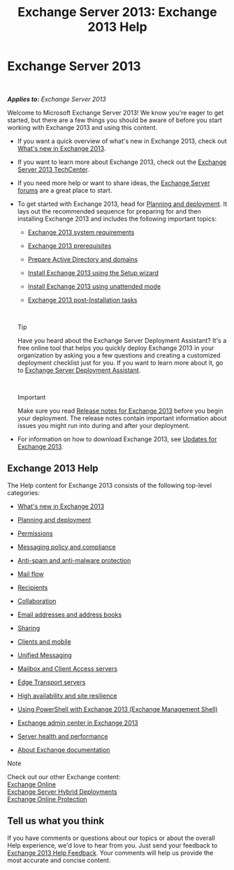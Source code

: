 ﻿---
title: 'Exchange Server 2013: Exchange 2013 Help'
TOCTitle: '@NoTitle'
ms:assetid: cb24ddb7-0659-4d9d-9057-52843f861ba8
ms:mtpsurl: https://technet.microsoft.com/en-us/library/Bb124558(v=EXCHG.150)
ms:contentKeyID: 48157381
ms.date: 12/09/2016
mtps_version: v=EXCHG.150
---

# Exchange Server 2013

 

_**Applies to:** Exchange Server 2013_


Welcome to Microsoft Exchange Server 2013\! We know you're eager to get started, but there are a few things you should be aware of before you start working with Exchange 2013 and using this content.

  - If you want a quick overview of what's new in Exchange 2013, check out [What's new in Exchange 2013](what-s-new-in-exchange-2013-exchange-2013-help.md).

  - If you want to learn more about Exchange 2013, check out the [Exchange Server 2013 TechCenter](https://go.microsoft.com/fwlink/?linkid=266622).

  - If you need more help or want to share ideas, the [Exchange Server forums](https://go.microsoft.com/fwlink/p/?linkid=60612) are a great place to start.

  - To get started with Exchange 2013, head for [Planning and deployment](planning-and-deployment-for-exchange-2013-installation-instructions.md). It lays out the recommended sequence for preparing for and then installing Exchange 2013 and includes the following important topics:
    
      - [Exchange 2013 system requirements](exchange-2013-system-requirements-exchange-2013-help.md)
    
      - [Exchange 2013 prerequisites](exchange-2013-prerequisites-exchange-2013-help.md)
    
      - [Prepare Active Directory and domains](prepare-active-directory-and-domains-exchange-2013-help.md)
    
      - [Install Exchange 2013 using the Setup wizard](install-exchange-2013-using-the-setup-wizard-exchange-2013-help.md)
    
      - [Install Exchange 2013 using unattended mode](install-exchange-2013-using-unattended-mode-exchange-2013-help.md)
    
      - [Exchange 2013 post-Installation tasks](exchange-2013-post-installation-tasks-exchange-2013-help.md)
    
     
    

    > [!TIP]
    > Have you heard about the Exchange Server Deployment Assistant? It's a free online tool that helps you quickly deploy Exchange 2013 in your organization by asking you a few questions and creating a customized deployment checklist just for you. If you want to learn more about it, go to <A href="exchange-server-deployment-assistant-exchange-2013-help.md">Exchange Server Deployment Assistant</A>.

    
     
    

    > [!IMPORTANT]
    > Make sure you read <A href="release-notes-for-exchange-2013-exchange-2013-help.md">Release notes for Exchange 2013</A> before you begin your deployment. The release notes contain important information about issues you might run into during and after your deployment.



  - For information on how to download Exchange 2013, see [Updates for Exchange 2013](updates-for-exchange-2013-exchange-2013-help.md).

## Exchange 2013 Help

The Help content for Exchange 2013 consists of the following top-level categories:

  - [What's new in Exchange 2013](what-s-new-in-exchange-2013-exchange-2013-help.md)

  - [Planning and deployment](planning-and-deployment-for-exchange-2013-installation-instructions.md)

  - [Permissions](permissions-exchange-2013-help.md)

  - [Messaging policy and compliance](messaging-policy-and-compliance-exchange-2013-help.md)

  - [Anti-spam and anti-malware protection](anti-spam-and-anti-malware-protection-exchange-2013-help.md)

  - [Mail flow](mail-flow-exchange-2013-help.md)

  - [Recipients](recipients-exchange-2013-help.md)

  - [Collaboration](collaboration-exchange-2013-help.md)

  - [Email addresses and address books](email-addresses-and-address-books-exchange-2013-help.md)

  - [Sharing](sharing-exchange-2013-help.md)

  - [Clients and mobile](clients-and-mobile-exchange-2013-help.md)

  - [Unified Messaging](unified-messaging-exchange-2013-help.md)

  - [Mailbox and Client Access servers](mailbox-and-client-access-servers-exchange-2013-help.md)

  - [Edge Transport servers](edge-transport-servers-exchange-2013-help.md)

  - [High availability and site resilience](high-availability-and-site-resilience-exchange-2013-help.md)

  - [Using PowerShell with Exchange 2013 (Exchange Management Shell)](https://technet.microsoft.com/en-us/library/bb123778\(v=exchg.150\))

  - [Exchange admin center in Exchange 2013](exchange-admin-center-in-exchange-2013-exchange-2013-help.md)

  - [Server health and performance](server-health-and-performance-exchange-2013-help.md)

  - [About Exchange documentation](https://docs.microsoft.com/en-us/exchange/about-exchange-documentation)


> [!NOTE]
> Check out our other Exchange content:<BR><A href="https://technet.microsoft.com/en-us/library/jj200580(v=exchg.150)">Exchange Online</A><BR><A href="https://technet.microsoft.com/en-us/library/jj200581(v=exchg.150)">Exchange Server Hybrid Deployments</A><BR><A href="https://technet.microsoft.com/en-us/library/jj723137(v=exchg.150)">Exchange Online Protection</A>



## Tell us what you think

If you have comments or questions about our topics or about the overall Help experience, we'd love to hear from you. Just send your feedback to [Exchange 2013 Help Feedback](mailto:ex2013helpfeedback@microsoft.com). Your comments will help us provide the most accurate and concise content.

